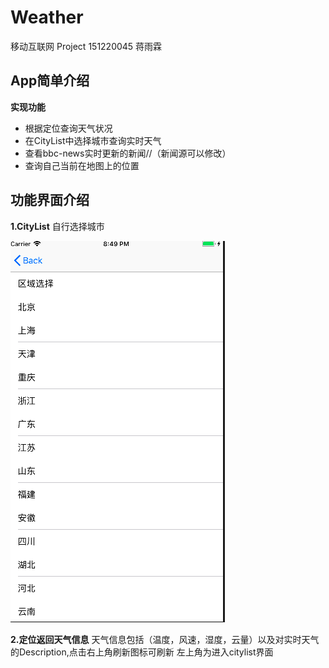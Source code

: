 # Weather
移动互联网 Project
151220045 蒋雨霖

## App简单介绍
**实现功能**
* 根据定位查询天气状况
* 在CityList中选择城市查询实时天气
* 查看bbc-news实时更新的新闻//（新闻源可以修改）
* 查询自己当前在地图上的位置

## 功能界面介绍
**1.CityList**
自行选择城市  

![Image text](https://github.com/jimmy233/Weather/blob/master/image/%E5%B1%8F%E5%B9%95%E5%BF%AB%E7%85%A7%202018-01-02%20%E4%B8%8B%E5%8D%888.49.08.png)  

**2.定位返回天气信息**
天气信息包括（温度，风速，湿度，云量）以及对实时天气的Description,点击右上角刷新图标可刷新
左上角为进入citylist界面



